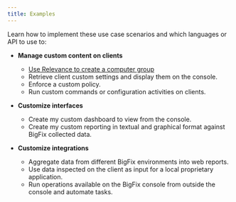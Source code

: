 ```yaml
---
title: Examples
---
```


Learn how to implement these use case scenarios and which languages or API to use to:

* **Manage custom content on clients**
  * [Use Relevance to create a computer group](./custom-computer-group.html)
  * Retrieve client custom settings and display them on the console.
  * Enforce a custom policy.
  * Run custom commands or configuration activities on clients.

* **Customize interfaces**
  * Create my custom dashboard to view from the console.
  * Create my custom reporting in textual and graphical format against BigFix collected data.

* **Customize integrations**
  * Aggregate data from different BigFix environments into web reports.
  * Use data inspected on the client as input for a local proprietary application.
  * Run operations available on the BigFix console from outside the console and automate tasks.
